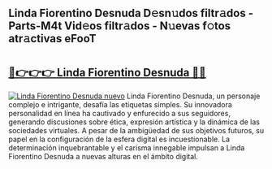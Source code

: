 ## Linda Fiorentino Desnuda D𝚎sn𝚞dos filtr𝚊dos - Parts-M4t Vid𝚎os filtr𝚊dos - N𝚞evas f𝚘tos atr𝚊ctivas eFooT

# <h2><a href="http://mb47v0n.tromn.icu/?c=Linda+Fiorentino+Desnuda">🔗👉👉👉 Linda Fiorentino Desnuda 🔗🔗</a></h2>

[![Linda Fiorentino Desnuda nuevo](https://i.imgur.com/pEAQMta.gif)](http://mb47v0n.tromn.icu/?c=Linda+Fiorentino+Desnuda)
Linda Fiorentino Desnuda, un personaje complejo e intrigante, desafía las etiquetas simples. Su innovadora personalidad en línea ha cautivado y enfurecido a sus seguidores, generando discusiones sobre ética, expresión artística y la dinámica de las sociedades virtuales. A pesar de la ambigüedad de sus objetivos futuros, su papel en la configuración de la esfera digital es incuestionable. La determinación inquebrantable y el carisma innegable impulsan a Linda Fiorentino Desnuda a nuevas alturas en el ámbito digital.
